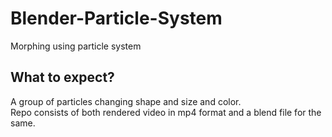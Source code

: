 # Blender-Particle-System
Morphing using particle system
## What to expect?
A group of particles changing shape and size and color.<br>
Repo consists of both rendered video in mp4 format and a blend file for the same.
